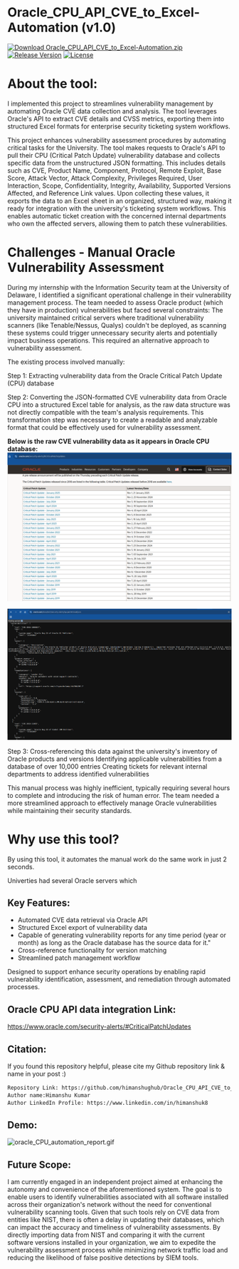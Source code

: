 # Oracle_CPU_API_CVE_to_Excel-Automation (v1.0)
[![Download Oracle_CPU_API_CVE_to_Excel-Automation.zip](https://img.shields.io/badge/download-Oracle_CPU_API_CVE_to_Excel_Automation.zip-blue?style=flat-square&color=yellow)](https://github.com/himanshughub/Oracle_CPU_API_CVE_to_Excel-Automation/releases/download/Oracle_CPU_API_CVE_to_Excel-Automation_v1.0/Oracle_CPU_API_CVE_to_Excel-Automation_v1.0.zip)
[![Release Version](https://img.shields.io/github/v/release/himanshughub/Oracle_CPU_API_CVE_to_Excel-Automation.svg)](https://github.com/himanshughub/Oracle_CPU_API_CVE_to_Excel-Automation/releases/tag/Oracle_CPU_API_CVE_to_Excel-Automation_v1.0)
[![License](https://img.shields.io/badge/License-GPL--3.0-blue)](https://github.com/himanshughub/Oracle_CPU_API_CVE_to_Excel-Automation/blob/main/LICENSE)

# About the tool:
I implemented this project to streamlines vulnerability management by automating Oracle CVE data collection and analysis. The tool leverages Oracle's API to extract CVE details and CVSS metrics, exporting them into structured Excel formats for enterprise security ticketing system workflows.

This project enhances vulnerability assessment procedures by automating critical tasks for the University. The tool makes requests to Oracle's API to pull their CPU (Critical Patch Update) vulnerability database and collects specific data from the unstructured JSON formatting. This includes details such as CVE, Product Name, Component, Protocol, Remote Exploit, Base Score, Attack Vector, Attack Complexity, Privileges Required, User Interaction, Scope, Confidentiality, Integrity, Availability, Supported Versions Affected, and Reference Link values. Upon collecting these values, it exports the data to an Excel sheet in an organized, structured way, making it ready for integration with the university's ticketing system workflows. This enables automatic ticket creation with the concerned internal departments who own the affected servers, allowing them to patch these vulnerabilities.

# Challenges - Manual Oracle Vulnerability Assessment
During my internship with the Information Security team at the University of Delaware, I identified a significant operational challenge in their vulnerability management process. The team needed to assess Oracle product (which they have in production) vulnerabilities but faced several constraints:
The university maintained critical servers where traditional vulnerability scanners (like Tenable/Nessus, Qualys) couldn't be deployed, as scanning these systems could trigger unnecessary security alerts and potentially impact business operations. This required an alternative approach to vulnerability assessment.

The existing process involved manually:

Step 1: Extracting vulnerability data from the Oracle Critical Patch Update (CPU) database

Step 2: Converting the JSON-formatted CVE vulnerability data from Oracle CPU into a structured Excel table for analysis, as the raw data structure was not directly compatible with the team's analysis requirements. This transformation step was necessary to create a readable and analyzable format that could be effectively used for vulnerability assessment.

 **Below is the raw CVE vulnerability data as it appears in Oracle CPU database:**
![Oracle_CPU_vulnerability_database_snapshot](https://github.com/himanshughub/Oracle_CPU_API_CVE_to_Excel-Automation/blob/main/images/Oracle_CPU_database_Release.png)

![Oracle_CPU_raw_database_snapshot](https://github.com/himanshughub/Oracle_CPU_API_CVE_to_Excel-Automation/blob/main/images/oracle_raw_json_data.png)

Step 3: Cross-referencing this data against the university's inventory of Oracle products and versions
Identifying applicable vulnerabilities from a database of over 10,000 entries
Creating tickets for relevant internal departments to address identified vulnerabilities

This manual process was highly inefficient, typically requiring several hours to complete and introducing the risk of human error. The team needed a more streamlined approach to effectively manage Oracle vulnerabilities while maintaining their security standards.

# Why use this tool?
By using this tool, it automates the manual work do the same work in just 2 seconds.


Univerties had several Oracle servers which 

## Key Features:
- Automated CVE data retrieval via Oracle API
- Structured Excel export of vulnerability data
- Capable of generating vulnerability reports for any time period (year or month) as long as the Oracle database has the source data for it."
- Cross-reference functionality for version matching
- Streamlined patch management workflow

Designed to support enhance security operations by enabling rapid vulnerability identification, assessment, and remediation through automated processes.

## Oracle CPU API data integration Link:
https://www.oracle.com/security-alerts/#CriticalPatchUpdates

## Citation:
If you found this repository helpful, please cite my Github repository link & name in your post :)
```bash
Repository Link: https://github.com/himanshughub/Oracle_CPU_API_CVE_to_Excel-Automation/
Author name:Himanshu Kumar
Author LinkedIn Profile: https://www.linkedin.com/in/himanshuk8
```

## Demo:
![oracle_CPU_automation_report.gif](https://github.com/himanshughub/Oracle_CPU_API_CVE_to_Excel-Automation/blob/main/video/oracle_CPU_automation_report.gif)

## Future Scope:
I am currently engaged in an independent project aimed at enhancing the autonomy and convenience of the aforementioned system. The goal is to enable users to identify vulnerabilities associated with all software installed across their organization's network without the need for conventional vulnerability scanning tools. Given that such tools rely on CVE data from entities like NIST, there is often a delay in updating their databases, which can impact the accuracy and timeliness of vulnerability assessments. By directly importing data from NIST and comparing it with the current software versions installed in your organization, we aim to expedite the vulnerability assessment process while minimizing network traffic load and reducing the likelihood of false positive detections by SIEM tools.
